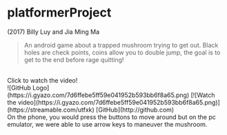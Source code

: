 # platformerProject

(2017) Billy Luy and Jia Ming Ma

> An android game about a trapped mushroom trying to get out. 
> Black holes are check points, coins allow you to double jump, the goal is to get to the end before rage quitting!
</br>
Click to watch the video!
</br>
![GitHub Logo](https://i.gyazo.com/7d6ffebe5ff59e041952b593bb6f8a65.png)
[![Watch the video](https://i.gyazo.com/7d6ffebe5ff59e041952b593bb6f8a65.png)](https://streamable.com/utfxk)
[GitHub](http://github.com)
</br>
On the phone, you would press the buttons to move around but on the pc emulator, we were able to use arrow keys to maneuver the mushroom.
